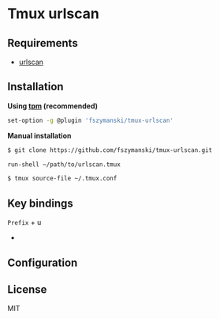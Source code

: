 # Tmux urlscan

## Requirements

- [urlscan](https://github.com/firecat53/urlscan)

## Installation

**Using [tpm](https://github.com/tmux-plugins/tpm) (recommended)**

```sh
set-option -g @plugin 'fszymanski/tmux-urlscan'
```

**Manual installation**

```sh
$ git clone https://github.com/fszymanski/tmux-urlscan.git
```

```sh
run-shell ~/path/to/urlscan.tmux
```

```sh
$ tmux source-file ~/.tmux.conf
```

## Key bindings

`Prefix` + <kbd>u</kbd>

-

## Configuration

## License

MIT
